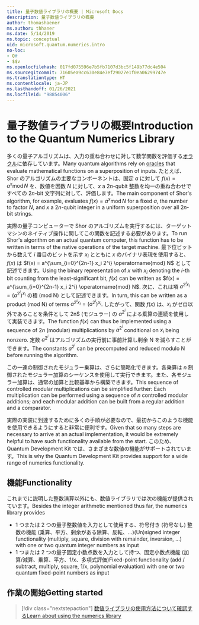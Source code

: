 ```yaml
---
title: 量子数値ライブラリの概要 | Microsoft Docs
description: 量子数値ライブラリの概要
author: thomashaener
ms.author: thhaner
ms.date: 5/14/2019
ms.topic: conceptual
uid: microsoft.quantum.numerics.intro
no-loc:
- Q#
- $$v
ms.openlocfilehash: 017fd075596e7b5fb7107d3bc5f149b77dc4e504
ms.sourcegitcommit: 71605ea9cc630e84e7ef29027e1f0ea06299747e
ms.translationtype: HT
ms.contentlocale: ja-JP
ms.lasthandoff: 01/26/2021
ms.locfileid: "98854006"
---
```

# <a name="introduction-to-the-quantum-numerics-library"></a><span data-ttu-id="a530c-103">量子数値ライブラリの概要</span><span class="sxs-lookup"><span data-stu-id="a530c-103">Introduction to the Quantum Numerics Library</span></span>

<span data-ttu-id="a530c-104">多くの量子アルゴリズムは、入力の重ね合わせに対して数学関数を評価する[オラクル](xref:microsoft.quantum.concepts.oracles)に依存しています。</span><span class="sxs-lookup"><span data-stu-id="a530c-104">Many quantum algorithms rely on [oracles](xref:microsoft.quantum.concepts.oracles) that evaluate mathematical functions on a superposition of inputs.</span></span>
<span data-ttu-id="a530c-105">たとえば、Shor のアルゴリズムの主要なコンポーネントは、固定 $a$ に対して $f(x) = a^x\operatorname{mod} N$ を、数値を因数 $N$ に対して、$x$ a $2n$-qubit 整数を均一の重ね合わせですべての $2n$-bit 文字列に対して、評価します。</span><span class="sxs-lookup"><span data-stu-id="a530c-105">The main component of Shor's algorithm, for example, evaluates $f(x) = a^x\operatorname{mod} N$ for a fixed $a$, the number to factor $N$, and $x$ a $2n$-qubit integer in a uniform superposition over all $2n$-bit strings.</span></span>

<span data-ttu-id="a530c-106">実際の量子コンピューターで Shor のアルゴリズムを実行するには、ターゲット マシンのネイティブ操作に関してこの関数を記述する必要があります。</span><span class="sxs-lookup"><span data-stu-id="a530c-106">To run Shor's algorithm on an actual quantum computer, this function has to be written in terms of the native operations of the target machine.</span></span>
<span data-ttu-id="a530c-107">最下位ビットから数えて $i$ 番目のビットを示す $x_i$ とともに $x$ のバイナリ表現を使用すると、$f(x)$ は $f(x) = a^{\sum_{i=0}^{2n-1} x_i 2^i} \operatorname{mod} N$ として記述できます。</span><span class="sxs-lookup"><span data-stu-id="a530c-107">Using the binary representation of $x$ with $x_i$ denoting the $i$-th bit counting from the least-significant bit, $f(x)$ can be written as $f(x) = a^{\sum_{i=0}^{2n-1} x_i 2^i} \operatorname{mod} N$.</span></span>
<span data-ttu-id="a530c-108">次に、これは項 $a^{2^i x_i}=(a^{2^i})^{x_i}$ の積 (mod N) として記述できます。</span><span class="sxs-lookup"><span data-stu-id="a530c-108">In turn, this can be written as a product (mod N) of terms $a^{2^i x_i}=(a^{2^i})^{x_i}$.</span></span> <span data-ttu-id="a530c-109">したがって、関数 $f(x)$ は、$x_i$ がゼロ以外であることを条件として 2n$ (モジュラー) の $a^{2^i}$ による乗算の連続を使用して実装できます。</span><span class="sxs-lookup"><span data-stu-id="a530c-109">The function $f(x)$ can thus be implemented using a sequence of $2n$ (modular) multiplications by $a^{2^i}$ conditional on $x_i$ being nonzero.</span></span> <span data-ttu-id="a530c-110">定数 $a^{2^i}$ はアルゴリズムの実行前に事前計算し剰余 N を減らすことができます。</span><span class="sxs-lookup"><span data-stu-id="a530c-110">The constants $a^{2^i}$ can be precomputed and reduced modulo N before running the algorithm.</span></span>

<span data-ttu-id="a530c-111">この一連の制御されたモジュラー乗算は、さらに簡略化できます。各乗算は $n$ 制御されたモジュラー加算のシーケンスを使用して実行できます。また、各モジュラー加算は、通常の加算と比較基準から構築できます。</span><span class="sxs-lookup"><span data-stu-id="a530c-111">This sequence of controlled modular multiplications can be simplified further: Each multiplication can be performed using a sequence of $n$ controlled modular additions; and each modular addition can be built from a regular addition and a comparator.</span></span>


<span data-ttu-id="a530c-112">実際の実装に到達するために多くの手順が必要なので、最初からこのような機能を使用できるようにすると非常に便利です。</span><span class="sxs-lookup"><span data-stu-id="a530c-112">Given that so many steps are necessary to arrive at an actual implementation, it would be extremely helpful to have such functionality available from the start.</span></span>
<span data-ttu-id="a530c-113">このため、Quantum Development Kit では、さまざまな数値の機能がサポートされています。</span><span class="sxs-lookup"><span data-stu-id="a530c-113">This is why the Quantum Development Kit provides support for a wide range of numerics functionality.</span></span>


## <a name="functionality"></a><span data-ttu-id="a530c-114">機能</span><span class="sxs-lookup"><span data-stu-id="a530c-114">Functionality</span></span>

<span data-ttu-id="a530c-115">これまでに説明した整数演算以外にも、数値ライブラリでは次の機能が提供されています。</span><span class="sxs-lookup"><span data-stu-id="a530c-115">Besides the integer arithmetic mentioned thus far, the numerics library provides</span></span>

- <span data-ttu-id="a530c-116">1 つまたは 2 つの量子整数値を入力として使用する、符号付き (符号なし) 整数の機能 (乗算、平方、剰余がある除算、反転、...)</span><span class="sxs-lookup"><span data-stu-id="a530c-116">(Un)signed integer functionality (multiply, square, division with remainder, inversion, ...) with one or two quantum integer numbers as input</span></span>
- <span data-ttu-id="a530c-117">1 つまたは 2 つの量子固定小数点数を入力として持つ、固定小数点機能 (加算/減算、乗算、平方、1/x、多項式評価)</span><span class="sxs-lookup"><span data-stu-id="a530c-117">Fixed-point functionality (add / subtract, multiply, square, 1/x, polynomial evaluation) with one or two quantum fixed-point numbers as input</span></span>

## <a name="getting-started"></a><span data-ttu-id="a530c-118">作業の開始</span><span class="sxs-lookup"><span data-stu-id="a530c-118">Getting started</span></span>

> [!div class="nextstepaction"]
> [<span data-ttu-id="a530c-119">数値ライブラリの使用方法について確認する</span><span class="sxs-lookup"><span data-stu-id="a530c-119">Learn about using the numerics library</span></span>](xref:microsoft.quantum.numerics.usage)
